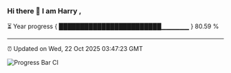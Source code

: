 ### Hi there 👋 I am Harry , 

⏳ Year progress { ████████████████████████▁▁▁▁▁▁ } 80.59 %

---

⏰ Updated on Wed, 22 Oct 2025 03:47:23 GMT

![Progress Bar CI](https://github.com/duykhang68/duykhang68/workflows/Progress%20Bar%20CI/badge.svg)
